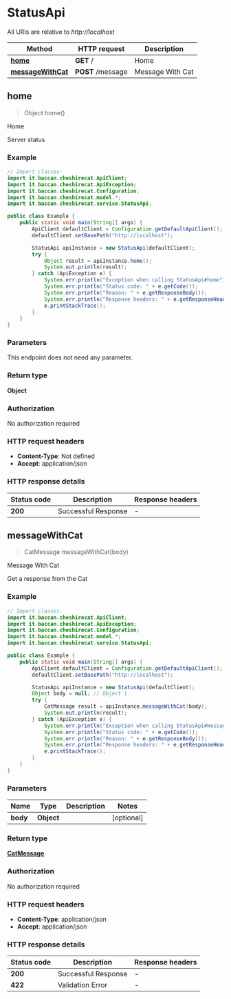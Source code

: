 # StatusApi

All URIs are relative to *http://localhost*

| Method | HTTP request | Description |
|------------- | ------------- | -------------|
| [**home**](StatusApi.md#home) | **GET** / | Home |
| [**messageWithCat**](StatusApi.md#messageWithCat) | **POST** /message | Message With Cat |



## home

> Object home()

Home

Server status

### Example

```java
// Import classes:
import it.baccan.cheshirecat.ApiClient;
import it.baccan.cheshirecat.ApiException;
import it.baccan.cheshirecat.Configuration;
import it.baccan.cheshirecat.model.*;
import it.baccan.cheshirecat.service.StatusApi;

public class Example {
    public static void main(String[] args) {
        ApiClient defaultClient = Configuration.getDefaultApiClient();
        defaultClient.setBasePath("http://localhost");

        StatusApi apiInstance = new StatusApi(defaultClient);
        try {
            Object result = apiInstance.home();
            System.out.println(result);
        } catch (ApiException e) {
            System.err.println("Exception when calling StatusApi#home");
            System.err.println("Status code: " + e.getCode());
            System.err.println("Reason: " + e.getResponseBody());
            System.err.println("Response headers: " + e.getResponseHeaders());
            e.printStackTrace();
        }
    }
}
```

### Parameters

This endpoint does not need any parameter.

### Return type

**Object**

### Authorization

No authorization required

### HTTP request headers

- **Content-Type**: Not defined
- **Accept**: application/json

### HTTP response details
| Status code | Description | Response headers |
|-------------|-------------|------------------|
| **200** | Successful Response |  -  |


## messageWithCat

> CatMessage messageWithCat(body)

Message With Cat

Get a response from the Cat

### Example

```java
// Import classes:
import it.baccan.cheshirecat.ApiClient;
import it.baccan.cheshirecat.ApiException;
import it.baccan.cheshirecat.Configuration;
import it.baccan.cheshirecat.model.*;
import it.baccan.cheshirecat.service.StatusApi;

public class Example {
    public static void main(String[] args) {
        ApiClient defaultClient = Configuration.getDefaultApiClient();
        defaultClient.setBasePath("http://localhost");

        StatusApi apiInstance = new StatusApi(defaultClient);
        Object body = null; // Object | 
        try {
            CatMessage result = apiInstance.messageWithCat(body);
            System.out.println(result);
        } catch (ApiException e) {
            System.err.println("Exception when calling StatusApi#messageWithCat");
            System.err.println("Status code: " + e.getCode());
            System.err.println("Reason: " + e.getResponseBody());
            System.err.println("Response headers: " + e.getResponseHeaders());
            e.printStackTrace();
        }
    }
}
```

### Parameters


| Name | Type | Description  | Notes |
|------------- | ------------- | ------------- | -------------|
| **body** | **Object**|  | [optional] |

### Return type

[**CatMessage**](CatMessage.md)

### Authorization

No authorization required

### HTTP request headers

- **Content-Type**: application/json
- **Accept**: application/json

### HTTP response details
| Status code | Description | Response headers |
|-------------|-------------|------------------|
| **200** | Successful Response |  -  |
| **422** | Validation Error |  -  |

